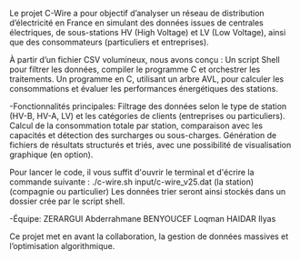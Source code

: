 Le projet C-Wire a pour objectif d’analyser un réseau de distribution d’électricité en France en simulant des données issues de centrales électriques, de sous-stations HV (High Voltage) et LV (Low Voltage), ainsi que des consommateurs (particuliers et entreprises).

À partir d’un fichier CSV volumineux, nous avons conçu :
    Un script Shell pour filtrer les données, compiler le programme C et orchestrer les traitements.
    Un programme en C, utilisant un arbre AVL, pour calculer les consommations et évaluer les performances énergétiques des stations.

-Fonctionnalités principales:
    Filtrage des données selon le type de station (HV-B, HV-A, LV) et les catégories de clients (entreprises ou particuliers).
    Calcul de la consommation totale par station, comparaison avec les capacités et détection des surcharges ou sous-charges.
    Génération de fichiers de résultats structurés et triés, avec une possibilité de visualisation graphique (en option).

Pour lancer le code, il vous suffit d'ouvrir le terminal et d'écrire la commande suivante :
./c-wire.sh input/c-wire_v25.dat (la station) (compagnie ou particulier)
Les données trier seront ainsi stockés dans un dossier crée par le script shell.

-Équipe:
    ZERARGUI Abderrahmane
    BENYOUCEF Loqman
    HAIDAR Ilyas

Ce projet met en avant la collaboration, la gestion de données massives et l’optimisation algorithmique.
